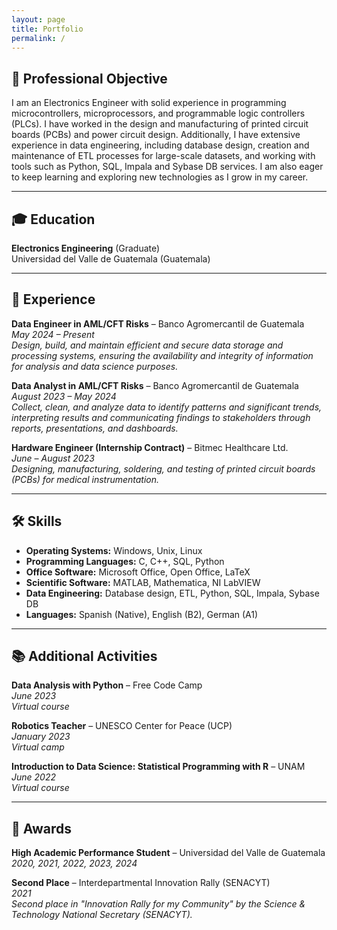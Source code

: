 ```yaml
---
layout: page
title: Portfolio
permalink: /
---
```



## 🎯 Professional Objective

I am an Electronics Engineer with solid experience in programming microcontrollers, microprocessors, and programmable logic controllers (PLCs). I have worked in the design and manufacturing of printed circuit boards (PCBs) and power circuit design. Additionally, I have extensive experience in data engineering, including database design, creation and maintenance of ETL processes for large-scale datasets, and working with tools such as Python, SQL, Impala and Sybase DB services. I am also eager to keep learning and exploring new technologies as I grow in my career.

---

## 🎓 Education

**Electronics Engineering** (Graduate)  
Universidad del Valle de Guatemala (Guatemala)

---

## 💼 Experience

**Data Engineer in AML/CFT Risks** – Banco Agromercantil de Guatemala  
*May 2024 – Present*  
*Design, build, and maintain efficient and secure data storage and processing systems, ensuring the availability and integrity of information for analysis and data science purposes.*

**Data Analyst in AML/CFT Risks** – Banco Agromercantil de Guatemala  
*August 2023 – May 2024*  
*Collect, clean, and analyze data to identify patterns and significant trends, interpreting results and communicating findings to stakeholders through reports, presentations, and dashboards.*

**Hardware Engineer (Internship Contract)** – Bitmec Healthcare Ltd.  
*June – August 2023*  
*Designing, manufacturing, soldering, and testing of printed circuit boards (PCBs) for medical instrumentation.*

---

## 🛠️ Skills

- **Operating Systems:** Windows, Unix, Linux  
- **Programming Languages:** C, C++, SQL, Python  
- **Office Software:** Microsoft Office, Open Office, LaTeX  
- **Scientific Software:** MATLAB, Mathematica, NI LabVIEW  
- **Data Engineering:** Database design, ETL, Python, SQL, Impala, Sybase DB  
- **Languages:** Spanish (Native), English (B2), German (A1)

---

## 📚 Additional Activities

**Data Analysis with Python** – Free Code Camp  
*June 2023*  
*Virtual course*

**Robotics Teacher** – UNESCO Center for Peace (UCP)  
*January 2023*  
*Virtual camp*

**Introduction to Data Science: Statistical Programming with R** – UNAM  
*June 2022*  
*Virtual course*

---

## 🏅 Awards

**High Academic Performance Student** – Universidad del Valle de Guatemala  
*2020, 2021, 2022, 2023, 2024*

**Second Place** – Interdepartmental Innovation Rally (SENACYT)  
*2021*  
*Second place in "Innovation Rally for my Community" by the Science & Technology National Secretary (SENACYT).*
